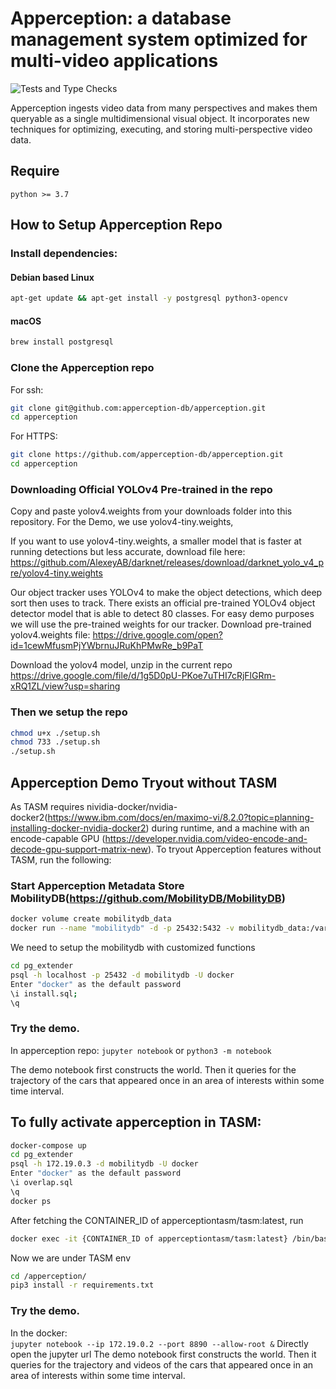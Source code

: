 # Apperception: a database management system optimized for multi-video applications

![Tests and Type Checks](https://github.com/apperception-db/apperception/actions/workflows/test-and-check.yml/badge.svg?branch=dev)

Apperception ingests video data from many perspectives and makes them queryable as a single multidimensional visual object. It incorporates new techniques for optimizing, executing, and storing multi-perspective video data. 

## Require
```
python >= 3.7
```

## How to Setup Apperception Repo
### Install dependencies:
#### Debian based Linux
```sh
apt-get update && apt-get install -y postgresql python3-opencv
```
#### macOS
```sh
brew install postgresql
```
### Clone the Apperception repo
For ssh:
```sh
git clone git@github.com:apperception-db/apperception.git
cd apperception
```
For HTTPS:
```sh
git clone https://github.com/apperception-db/apperception.git
cd apperception
```
### Downloading Official YOLOv4 Pre-trained in the repo

Copy and paste yolov4.weights from your downloads folder into this repository. For the Demo, we use yolov4-tiny.weights,

If you want to use yolov4-tiny.weights, a smaller model that is faster at running detections but less accurate, download file here: https://github.com/AlexeyAB/darknet/releases/download/darknet_yolo_v4_pre/yolov4-tiny.weights

Our object tracker uses YOLOv4 to make the object detections, which deep sort then uses to track. There exists an official pre-trained YOLOv4 object detector model that is able to detect 80 classes. For easy demo purposes we will use the pre-trained weights for our tracker. Download pre-trained yolov4.weights file: https://drive.google.com/open?id=1cewMfusmPjYWbrnuJRuKhPMwRe_b9PaT

Download the yolov4 model, unzip in the current repo
https://drive.google.com/file/d/1g5D0pU-PKoe7uTHI7cRjFlGRm-xRQ1ZL/view?usp=sharing

### Then we setup the repo
```sh
chmod u+x ./setup.sh
chmod 733 ./setup.sh
./setup.sh
```
## Apperception Demo Tryout without TASM
As TASM requires nividia-docker/nvidia-docker2(https://www.ibm.com/docs/en/maximo-vi/8.2.0?topic=planning-installing-docker-nvidia-docker2) during runtime, and a machine with an encode-capable GPU (https://developer.nvidia.com/video-encode-and-decode-gpu-support-matrix-new). To tryout Apperception features without TASM, run the following:
### Start Apperception Metadata Store MobilityDB(https://github.com/MobilityDB/MobilityDB)
```sh
docker volume create mobilitydb_data
docker run --name "mobilitydb" -d -p 25432:5432 -v mobilitydb_data:/var/lib/postgresql mobilitydb/mobilitydb
```
We need to setup the mobilitydb with customized functions
```sh
cd pg_extender
psql -h localhost -p 25432 -d mobilitydb -U docker
Enter "docker" as the default password
\i install.sql;
\q
```

### Try the demo.
In apperception repo:
`jupyter notebook` or `python3 -m notebook`

The demo notebook first constructs the world. Then it queries for the trajectory of the cars that appeared once in an area of interests within some time interval.

## To fully activate apperception in TASM:
```sh
docker-compose up
cd pg_extender
psql -h 172.19.0.3 -d mobilitydb -U docker
Enter "docker" as the default password
\i overlap.sql
\q
docker ps
```
After fetching the CONTAINER_ID of apperceptiontasm/tasm:latest, run
```sh
docker exec -it {CONTAINER_ID of apperceptiontasm/tasm:latest} /bin/bash
```
Now we are under TASM env
```sh
cd /apperception/
pip3 install -r requirements.txt
```
### Try the demo.
In the docker:  
`jupyter notebook --ip 172.19.0.2 --port 8890 --allow-root &`
Directly open the jupyter url
The demo notebook first constructs the world. Then it queries for the trajectory and videos of the cars that appeared once in an area of interests within some time interval.


